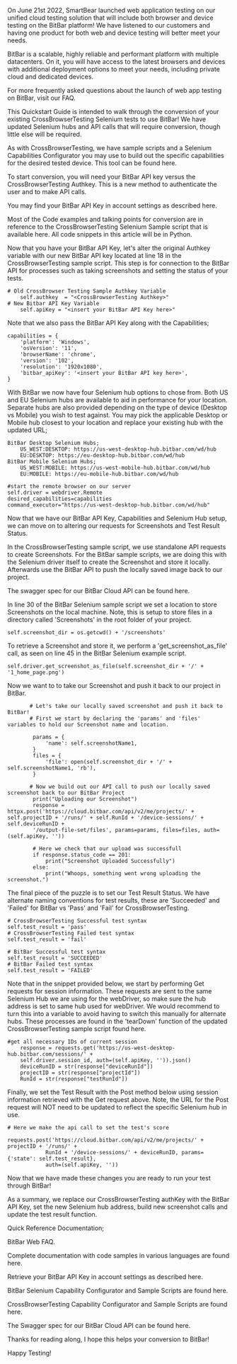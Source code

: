 On June 21st 2022, SmartBear launched web application testing on our unified cloud testing solution that will include both browser and device testing on the BitBar platform! We have listened to our customers and having one product for both web and device testing will better meet your needs.

 

BitBar is a scalable, highly reliable and performant platform with multiple datacenters. On it, you will have access to the latest browsers and devices with additional deployment options to meet your needs, including private cloud and dedicated devices.

 

For more frequently asked questions about the launch of web app testing on BitBar, visit our FAQ. 

 

This Quickstart Guide is intended to walk through the conversion of your existing CrossBrowserTesting Selenium tests to use BitBar! We have updated Selenium hubs and API calls that will require conversion, though little else will be required.

 

As with CrossBrowserTesting, we have sample scripts and a Selenium Capabilities Configurator you may use to build out the specific capabilities for the desired tested device. This tool can be found here.

 

To start conversion, you will need your BitBar API key versus the CrossBrowserTesting Authkey. This is a new method to authenticate the user and to make API calls. 

 

You may find your BitBar API Key in account settings as described here.

 

Most of the Code examples and talking points for conversion are in reference to the CrossBrowserTesting Selenium Sample script that is available here. All code snippets in this article will be in Python.

 

Now that you have your BitBar API Key, let's alter the original Authkey variable with our new BitBar API key located at line 18 in the CrossBrowserTesting sample script. This step is for connection to the BitBar API for processes such as taking screenshots and setting the status of your tests.
```
# Old CrossBrowser Testing Sample Authkey Variable
    self.authkey  = "<CrossBrowserTesting Authkey>"
# New Bitbar API Key Variable
    self.apiKey = "<insert your BitBar API Key here>"
``` 

Note that we also pass the BitBar API Key along with the Capabilities;
```
capabilities = {
	'platform': 'Windows',
	'osVersion': '11',
	'browserName': 'chrome',
	'version': '102',
	'resolution': '1920x1080',
	'bitbar_apiKey': '<insert your BitBar API key here>',
}
```

With BitBar we now have four Selenium hub options to chose from. Both US and EU Selenium hubs are available to aid in performance for your location. Separate hubs are also provided depending on the type of device (Desktop vs Mobile) you wish to test against.  You may pick the applicable Desktop or Mobile hub closest to your location and replace your existing hub with the updated URL;
```
BitBar Desktop Selenium Hubs;
    US_WEST:DESKTOP: https://us-west-desktop-hub.bitbar.com/wd/hub
    EU:DESKTOP: https://eu-desktop-hub.bitbar.com/wd/hub
BitBar Mobile Selenium Hubs;
    US_WEST:MOBILE: https://us-west-mobile-hub.bitbar.com/wd/hub
    EU:MOBILE: https://eu-mobile-hub.bitbar.com/wd/hub
``` 
```
#start the remote browser on our server
self.driver = webdriver.Remote
desired_capabilities=capabilities
command_executor="https://us-west-desktop-hub.bitbar.com/wd/hub"
 ```

Now that we have our BitBar API Key, Capabilities and Selenium Hub setup, we can move on to altering our requests for Screenshots and Test Result Status.

 

In the CrossBrowserTesting sample script, we use standalone API requests to create Screenshots. For the BitBar sample scripts, we are doing this with the Selenium driver itself to create the Screenshot and store it locally. Afterwards use the BitBar API to push the locally saved image back to our project.

 

The swagger spec for our BitBar Cloud API can be found here.

 

In line 30 of the BitBar Selenium sample script we set a location to store Screenshots on the local machine. Note, this is setup to store files in a directory called 'Screenshots' in the root folder of your project.
```
self.screenshot_dir = os.getcwd() + '/screenshots'
```

To retrieve a Screenshot and store it, we perform a 'get_screenshot_as_file' call, as seen on line 45 in the BitBar Selenium example script.
```
self.driver.get_screenshot_as_file(self.screenshot_dir + '/' + '1_home_page.png')
``` 

Now we want to to take our Screenshot and push it back to our project in BitBar.
```
       # Let's take our locally saved screenshot and push it back to BitBar!
       # First we start by declaring the 'params' and 'files' variables to hold our Screenshot name and location.

        params = {
            'name': self.screenshotName1,
        }
        files = {
            'file': open(self.screenshot_dir + '/' + self.screenshotName1, 'rb'),
        }

       # Now we build out our API call to push our locally saved screenshot back to our BitBar Project
        print("Uploading our Screenshot")
        response = httpx.post('https://cloud.bitbar.com/api/v2/me/projects/' + self.projectID + '/runs/' + self.RunId + '/device-sessions/' + self.deviceRunID + 
        '/output-file-set/files', params=params, files=files, auth=(self.apiKey, ''))
            
        # Here we check that our upload was successfull
        if response.status_code == 201:
            print("Screenshot Uploaded Successfully")
        else:
            print("Whoops, something went wrong uploading the screenshot.")
``` 

The final piece of the puzzle is to set our Test Result Status. We have alternate naming conventions for test results, these are 'Succeeded' and 'Failed' for BitBar vs 'Pass' and 'Fail' for CrossBrowserTesting. 
```
# CrossBrowserTesting Successful test syntax
self.test_result = 'pass'
# CrossBrowserTesting Failed test syntax
self.test_result = 'fail'

# BitBar Successful test syntax
self.test_result = 'SUCCEEDED'
# BitBar Failed test syntax
self.test_result = 'FAILED'
```

Note that in the snippet provided below, we start by performing Get requests for session information. These requests are sent to the same Selenium Hub we are using for the webDriver, so make sure the hub address is set to same hub used for webDriver. We would recommend to turn this into a variable to avoid having to switch this manually for alternate hubs. These processes are found in the 'tearDown' function of the updated CrossBrowserTesting sample script found here.
```
#get all necessary IDs of current session
    response = requests.get('https://us-west-desktop-hub.bitbar.com/sessions/' + 
    self.driver.session_id, auth=(self.apiKey, '')).json()
    deviceRunID = str(response["deviceRunId"])
    projectID = str(response["projectId"])
    RunId = str(response["testRunId"])
``` 

Finally, we set the Test Result with the Post method below using session information retrieved with the Get request above. Note, the URL for the Post request will NOT need to be updated to reflect the specific Selenium hub in use.
```
# Here we make the api call to set the test's score
            requests.post('https://cloud.bitbar.com/api/v2/me/projects/' + projectID + '/runs/' +
            RunId + '/device-sessions/' + deviceRunID, params={'state': self.test_result},
            auth=(self.apiKey, ''))
``` 

Now that we have made these changes you are ready to run your test through BitBar!

 

As a summary, we replace our CrossBrowserTesting authKey with the BitBar API Key, set the new Selenium hub address, build new screenshot calls and update the test result function.

 

Quick Reference Documentation;

BitBar Web FAQ.

Complete documentation with code samples in various languages are found here.

Retrieve your BitBar API Key in account settings as described here.

BitBar Selenium Capability Configurator and Sample Scripts are found here.

CrossBrowserTesting Capability Configurator and Sample Scripts are found here.

The Swagger spec for our BitBar Cloud API can be found here.

 

Thanks for reading along, I hope this helps your conversion to BitBar! 

 

Happy Testing!
